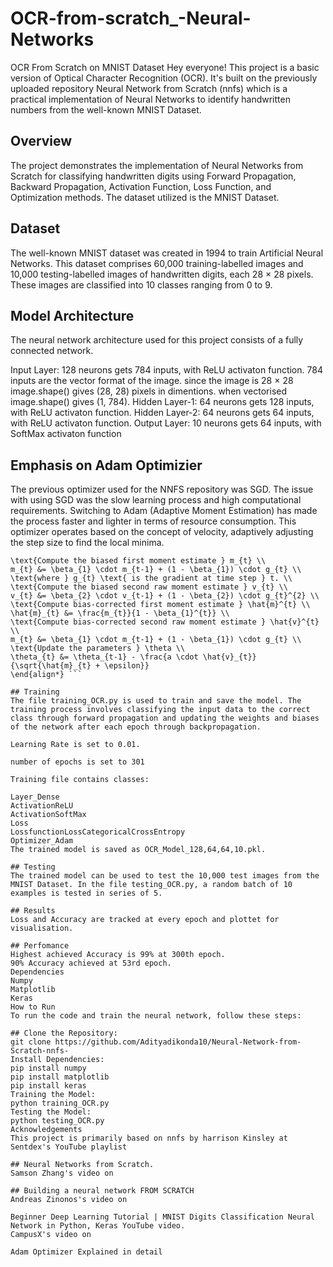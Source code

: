 # OCR-from-scratch_-Neural-Networks
OCR From Scratch on MNIST Dataset
Hey everyone! This project is a basic version of Optical Character Recognition (OCR). It's built on the previously uploaded repository Neural Network from Scratch (nnfs) which is a practical implementation of Neural Networks to identify handwritten numbers from the well-known MNIST Dataset.

## Overview
The project demonstrates the implementation of Neural Networks from Scratch for classifying handwritten digits using Forward Propagation, Backward Propagation, Activation Function, Loss Function, and Optimization methods. The dataset utilized is the MNIST Dataset.

## Dataset
The well-known MNIST dataset was created in 1994 to train Artificial Neural Networks. This dataset comprises 60,000 training-labelled images and 10,000 testing-labelled images of handwritten digits, each 28 
×
 28 pixels. These images are classified into 10 classes ranging from 0 to 9.

## Model Architecture
The neural network architecture used for this project consists of a fully connected network.

Input Layer: 128 neurons gets 784 inputs, with ReLU activaton function.
784 inputs are the vector format of the image. since the image is 28 
×
 28 image.shape() gives (28, 28) pixels in dimentions. when vectorised image.shape() gives (1, 784).
Hidden Layer-1: 64 neurons gets 128 inputs, with ReLU activaton function.
Hidden Layer-2: 64 neurons gets 64 inputs, with ReLU activaton function.
Output Layer: 10 neurons gets 64 inputs, with SoftMax activaton function

## Emphasis on Adam Optimizier
The previous optimizer used for the NNFS repository was SGD. The issue with using SGD was the slow learning process and high computational requirements. Switching to Adam (Adaptive Moment Estimation) has made the process faster and lighter in terms of resource consumption. This optimizer operates based on the concept of velocity, adaptively adjusting the step size to find the local minima.

``` \begin{align*}
\text{Compute the biased first moment estimate } m_{t} \\
m_{t} &= \beta_{1} \cdot m_{t-1} + (1 - \beta_{1}) \cdot g_{t} \\
\text{where } g_{t} \text{ is the gradient at time step } t. \\
\text{Compute the biased second raw moment estimate } v_{t} \\
v_{t} &= \beta_{2} \cdot v_{t-1} + (1 - \beta_{2}) \cdot g_{t}^{2} \\
\text{Compute bias-corrected first moment estimate } \hat{m}^{t} \\
\hat{m}_{t} &= \frac{m_{t}}{1 - \beta_{1}^{t}} \\
\text{Compute bias-corrected second raw moment estimate } \hat{v}^{t} \\
m_{t} &= \beta_{1} \cdot m_{t-1} + (1 - \beta_{1}) \cdot g_{t} \\
\text{Update the parameters } \theta \\
\theta_{t} &= \theta_{t-1} - \frac{a \cdot \hat{v}_{t}}{\sqrt{\hat{m}_{t} + \epsilon}}
\end{align*} ```

## Training
The file training_OCR.py is used to train and save the model. The training process involves classifying the input data to the correct class through forward propagation and updating the weights and biases of the network after each epoch through backpropagation.

Learning Rate is set to 0.01.

number of epochs is set to 301

Training file contains classes:

Layer_Dense
ActivationReLU
ActivationSoftMax
Loss
LossfunctionLossCategoricalCrossEntropy
Optimizer_Adam
The trained model is saved as OCR_Model_128,64,64,10.pkl.

## Testing
The trained model can be used to test the 10,000 test images from the MNIST Dataset. In the file testing_OCR.py, a random batch of 10 examples is tested in series of 5.

## Results
Loss and Accuracy are tracked at every epoch and plottet for visualisation.

## Perfomance
Highest achieved Accuracy is 99% at 300th epoch.
90% Accuracy achieved at 53rd epoch.
Dependencies
Numpy
Matplotlib
Keras
How to Run
To run the code and train the neural network, follow these steps:

## Clone the Repository:
git clone https://github.com/Adityadikonda10/Neural-Network-from-Scratch-nnfs-
Install Dependencies:
pip install numpy
pip install matplotlib
pip install keras
Training the Model:
python training_OCR.py
Testing the Model:
python testing_OCR.py
Acknowledgements
This project is primarily based on nnfs by harrison Kinsley at Sentdex's YouTube playlist

## Neural Networks from Scratch.
Samson Zhang's video on

## Building a neural network FROM SCRATCH
Andreas Zinonos's video on

Beginner Deep Learning Tutorial | MNIST Digits Classification Neural Network in Python, Keras YouTube video.
CampusX's video on

Adam Optimizer Explained in detail
